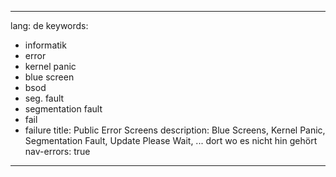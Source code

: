 
---
lang: de
keywords:
- informatik
- error
- kernel panic
- blue screen
- bsod
- seg. fault
- segmentation fault
- fail
- failure
title: Public Error Screens
description: Blue Screens, Kernel Panic, Segmentation Fault, Update Please Wait, ... dort wo es nicht hin gehört
nav-errors: true
---

<!--|![]-->
